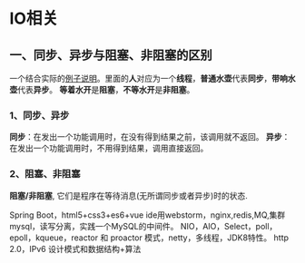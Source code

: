 # IO相关

## 一、同步、异步与阻塞、非阻塞的区别

一个结合实际的[例子说明](http://www.jianshu.com/p/b19ce22fcae9)。里面的**人**对应为一个**线程**，**普通水壶**代表**同步**，**带响水壶**代表**异步**。
**等着水开**是**阻塞**，**不等水开**是**非阻塞**。
### 1、同步、异步
**同步**：在发出一个功能调用时，在没有得到结果之前，该调用就不返回。
**异步**：在发出一个功能调用时，不用得到结果，调用直接返回。

### 2、阻塞、非阻塞
**阻塞/非阻塞**, 它们是程序在等待消息(无所谓同步或者异步)时的状态.



Spring Boot，html5+css3+es6+vue ide用webstorm，nginx,redis,MQ,集群mysql，读写分离，实践一个MySQL的中间件。
NIO，AIO，Select，poll，epoll，kqueue，reactor 和 proactor 模式，netty，多线程，JDK8特性。 http 2.0，IPv6
设计模式和数据结构+算法